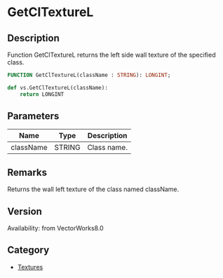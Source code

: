 # GetClTextureL

## Description
Function GetClTextureL returns the left side wall texture of the specified class.

```pascal
FUNCTION GetClTextureL(className : STRING): LONGINT;
```

```python
def vs.GetClTextureL(className):
    return LONGINT
```

## Parameters
|Name|Type|Description|
|---|---|---|
|className|STRING|Class name.|

## Remarks
Returns the wall left texture of the class named className.

## Version
Availability: from VectorWorks8.0

## Category
* [Textures](../Categories/Textures.md)

